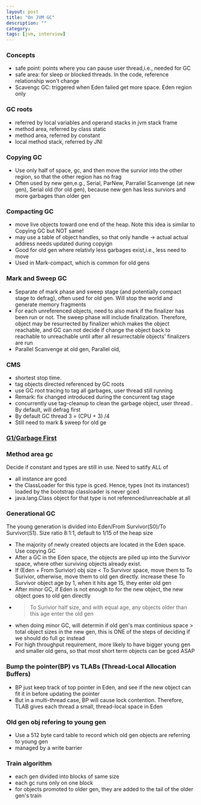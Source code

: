 ```yaml
---
layout: post
title: "On JVM GC"
description: ""
category: 
tags: [jvm, interview]
---
```


### Concepts
* safe point: points where you can pause user thread,i.e., needed for GC
* safe area: for sleep or blocked threads. In the code, reference relationship won't change
* Scavengc GC: triggered when Eden failed get more space. Eden region only

### GC roots

* referred by local variables and operand stacks in jvm stack frame
* method area, referred by class static
* method area, referred by constant
* local method stack, referred by JNI

### Copying GC
* Use only half of space, gc, and then move the survior into the other region, so that the other region has no frag
* Often used by new gen,e.g.,  Serial, ParNew, Parrallel Scanvenge (at new gen), Serial old (for old gen), because new gen has less surviors and more garbages than older gen

### Compacting GC
* move live objects toward one end of the heap. Note this idea is similar to Copying GC but NOT same!
* may use a table of object handles, so that only handle -> actual actual address needs updated during copyign
* Good for old gen where relativly less garbages exist,i.e., less need to move
* Used in Mark-compact, which is common for old gens

### Mark and Sweep GC
* Separate of mark phase and sweep stage (and potentially compact stage to defrag), often used for old gen. Will stop the world and generate memory fragments
* For each unreferenced objects, need to also mark if the finalizer has been run or not. The sweep phase will include finalization. Therefore, object may be resurrected by finalizer which makes the object reachable, and GC can not decide if change the object back to reachable to unreachable until after all resurrectable objects' finalizers are run
* Parallel Scanvenge at old gen, Parallel old, 

### CMS
* shortest stop time.
* tag objects directed referenced by GC roots
* use GC root tracing to tag all garbages, user thread still running
* Remark: fix changed introduced during the concurrent tag stage
* concurrently use tag-cleanup to clean the garbage object, user thread . By default, will defrag first
* By default GC thread 3 = (CPU + 3) /4
* Still need to mark & sweep for old ge


### [G1/Garbage First](http://george24601.github.io/2019/01/03/g1-gc.html)


### Method area gc
Decide if constant and types are still in use. Need to satify ALL of

* all instance are gced
* the ClassLoader for this type is gced. Hence, types (not its instances!) loaded by the bootstrap classloader is never gced
* java.lang.Class object for that type is not referenced/unreachable at all


### Generational GC

The young generation is divided into Eden/From Survivor(S0)/To Survivor(S1). Size ratio 8:1:1, default to 1/15 of the heap size

* The majority of newly created objects are located in the Eden space. Use copying GC
* After a GC in the Eden space, the objects are piled up into the Survivor space, where other surviving objects already exist.
* If (Eden + From Surivior) obj size < To Survivor space, move them to To Surivior, otherwise, move them to old gen directly. increase these To Survivor object age by 1, when it hits age 15, they enter old gen
* After minor GC, if Eden is not enough to for the new object, the new object goes to old gen directly
*  > To Surivior half size, and with equal age, any objects older than this age enter the old gen
* when doing minor GC, will determin if old gen's max continious space > total object sizes in the new gen, this is ONE of the steps of deciding if we should do full gc instead
* For high throughput requirement, more likely to have bigger young gen and smaller old gens, so that most short term objects can be gced ASAP


### Bump the pointer(BP) vs TLABs (Thread-Local Allocation Buffers)

* BP just keep track of top pointer in Eden, and see if the new object can fit it in before updating the pointer
* But in a multi-thread case, BP will cause lock contention. Therefore, TLAB gives each thread a small, thread-local space in Eden

### Old gen obj refering to young gen

* Use a 512 byte card table to record which old gen objects are referring to young gen
* managed by a write barrier

### Train algorithm

* each gen divided into blocks of same size
* each gc runs only on one block
* for objects promoted to older gen, they are added to the tail of the older gen's train
